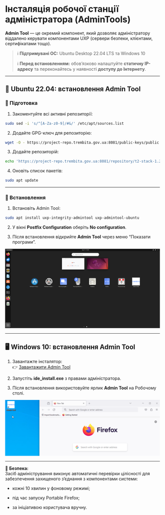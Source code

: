 # Інсталяція робочої станції адміністратора (AdminTools)

**Admin Tool** — це окремий компонент, який дозволяє адміністратору віддалено керувати компонентами UXP (сервери безпеки, клієнтами, сертифікатами тощо).

> ℹ️ **Підтримувані ОС:** Ubuntu Desktop 22.04 LTS та Windows 10
> 
> ℹ️ **Перед встановленням:** обов’язково налаштуйте **статичну IP-адресу** та переконайтесь у наявності **доступу до Інтернету**.

---

## 🐧 Ubuntu 22.04: встановлення Admin Tool

### 🔹 Підготовка

1. Закоментуйте всі активні репозиторії:
```bash
sudo sed -i 's/^[A-Za-z0-9]/#&/' /etc/apt/sources.list
```

2. Додайте GPG-ключ для репозиторію:
```bash
wget -O - https://project-repo.trembita.gov.ua:8081/public-keys/public.key.txt | sudo apt-key add -
```

3. Додайте репозиторій:
```bash
echo 'https://project-repo.trembita.gov.ua:8081/repository/t2-stack-1.22.7/ jammy main' | sudo tee -a /etc/apt/sources.list
```

4. Оновіть список пакетів:
```bash
sudo apt update
```

---

### 🔹 Встановлення

1. Встановіть Admin Tool:
```bash
sudo apt install uxp-integrity-admintool uxp-admintool-ubuntu
```

2. У вікні **Postfix Configuration** оберіть **No configuration**.

3. Після встановлення відкрийте **Admin Tool** через меню “Показати програми”.

![](03-adminserver-image/image1.png)

---

## 🖥️ Windows 10: встановлення Admin Tool

1. Завантажте інсталятор:  
👉 [Завантажити Admin Tool](https://project-repo.trembita.gov.ua:8081/files/t2/windows_10.zip)

2. Запустіть **ide_install.exe** з правами адміністратора.

3. Після встановлення використовуйте ярлик **Admin Tool** на Робочому столі.

  ![](03-adminserver-image/image2.png)
  
---

🔐 **Безпека:**  
Засіб адміністрування виконує автоматичні перевірки цілісності для забезпечення захищеного з’єднання з компонентами системи:

- кожні 10 хвилин у фоновому режимі;

- під час запуску Portable Firefox;

- за ініціативою користувача вручну.
